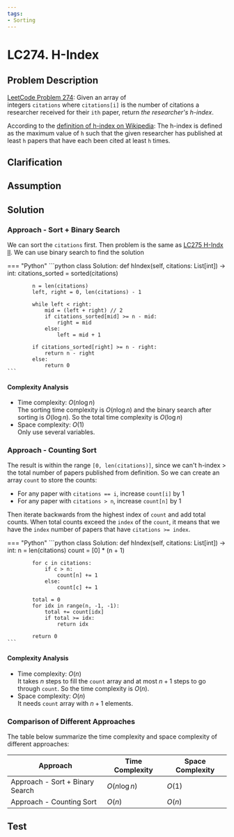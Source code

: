 ```yaml
---
tags:
- Sorting
---
```


# LC274. H-Index
## Problem Description
[LeetCode Problem 274](https://leetcode.com/problems/h-index/): Given an array of integers `citations` where `citations[i]` is the number of citations a researcher received for their `ith` paper, return _the researcher's h-index_.

According to the [definition of h-index on Wikipedia](https://en.wikipedia.org/wiki/H-index): The h-index is defined as the maximum value of `h` such that the given researcher has published at least `h` papers that have each been cited at least `h` times.

## Clarification

## Assumption

## Solution
### Approach - Sort + Binary Search
We can sort the `citations` first. Then problem is the same as [LC275 H-Indx II](lc0275-h-index-ii.md). We can use binary search to find the solution

=== "Python"
    ```python
    class Solution:
        def hIndex(self, citations: List[int]) -> int:
            citations_sorted = sorted(citations)

            n = len(citations)
            left, right = 0, len(citations) - 1

            while left < right:
                mid = (left + right) // 2
                if citations_sorted[mid] >= n - mid:
                    right = mid
                else:
                    left = mid + 1

            if citations_sorted[right] >= n - right:
                return n - right
            else:
                return 0
    ```

#### Complexity Analysis
* Time complexity: $O(n \log n)$  
The sorting time complexity is $O(n \log n)$ and the binary search after sorting is $O(\log n)$. So the total time complexity is $O(\log n)$
* Space complexity: $O(1)$  
Only use several variables.

### Approach - Counting Sort
The result is within the range `[0, len(citations)]`, since we can't h-index > the total number of papers published from definition. So we can create an array `count` to store the counts:

- For any paper with `citations == i`, increase `count[i]` by 1
- For any paper with `citations > n`, increase `count[n]` by 1

Then iterate backwards from the highest index of `count` and add total counts. When total counts exceed the `index` of the `count`, it means that we have the `index` number of papers that have `citations >= index`.

=== "Python"
    ```python
    class Solution:
        def hIndex(self, citations: List[int]) -> int:
            n = len(citations)
            count = [0] * (n + 1)

            for c in citations:
                if c > n:
                    count[n] += 1
                else:
                    count[c] += 1

            total = 0
            for idx in range(n, -1, -1):
                total += count[idx]
                if total >= idx:
                    return idx

            return 0
    ```

#### Complexity Analysis
* Time complexity: $O(n)$  
It takes $n$ steps to fill the `count` array and at most $n + 1$ steps to go through `count`. So the time complexity is $O(n)$.
* Space complexity: $O(n)$  
It needs `count` array with $n + 1$ elements.

### Comparison of Different Approaches
The table below summarize the time complexity and space complexity of different approaches:

Approach 	 | Time Complexity 	| Space Complexity  
------------ | --------------- 	| ----------------
Approach - Sort + Binary Search |  $O(n \log n)$ 	   	   	| $O(1)$  
Approach - Counting Sort |  $O(n)$      		| $O(n)$

## Test